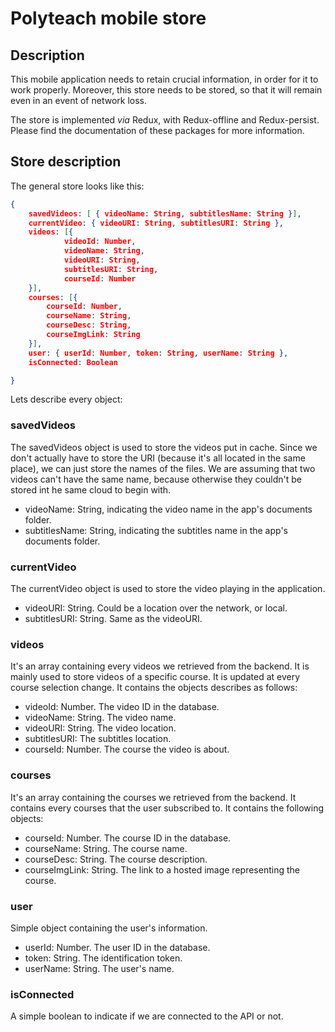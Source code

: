 # Polyteach mobile store

## Description

This mobile application needs to retain crucial information, in order for it to work properly. Moreover, this store needs to be stored, so that it will remain even in an event of network loss.

The store is implemented _via_ Redux, with Redux-offline and Redux-persist. Please find the documentation of these packages for more information.

## Store description

The general store looks like this:

```JSON
{
    savedVideos: [ { videoName: String, subtitlesName: String }],
    currentVideo: { videoURI: String, subtitlesURI: String },
    videos: [{
            videoId: Number,
            videoName: String,  
            videoURI: String,
            subtitlesURI: String,
            courseId: Number
    }],
    courses: [{
        courseId: Number,
        courseName: String,
        courseDesc: String,
        courseImgLink: String
    }],
    user: { userId: Number, token: String, userName: String },
    isConnected: Boolean

}
```

Lets describe every object:

### savedVideos

The savedVideos object is used to store the videos put in cache. Since we don't actually have to store the URI (because it's all located in the same place), we can just store the names of the files. We are assuming that two videos can't have the same name, because otherwise they couldn't be stored int he same cloud to begin with.

- videoName: String, indicating the video name in the app's documents folder.
- subtitlesName: String, indicating the subtitles name in the app's documents folder.

### currentVideo

The currentVideo object is used to store the video playing in the application.

- videoURI: String. Could be a location over the network, or local.
- subtitlesURI: String. Same as the videoURI.

### videos

It's an array containing every videos we retrieved from the backend. It is mainly used to store videos of a specific course. It is updated at every course selection change.
It contains the objects describes as follows:

- videoId: Number. The video ID in the database.
- videoName: String. The video name.
- videoURI: String. The video location.
- subtitlesURI: The subtitles location.
- courseId: Number. The course the video is about.

### courses

It's an array containing the courses we retrieved from the backend. It contains every courses that the user subscribed to. It contains the following objects:

- courseId: Number. The course ID in the database.
- courseName: String. The course name.
- courseDesc: String. The course description.
- courseImgLink: String. The link to a hosted image representing the course.

### user

Simple object containing the user's information.

- userId: Number. The user ID in the database.
- token: String. The identification token.
- userName: String. The user's name.

### isConnected

A simple boolean to indicate if we are connected to the API or not.
